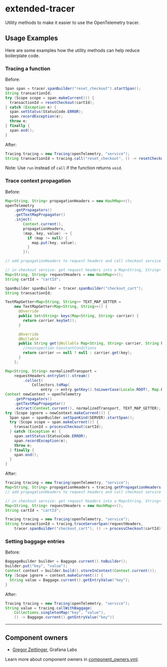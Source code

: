 # extended-tracer

Utility methods to make it easier to use the OpenTelemetry tracer.

## Usage Examples

Here are some examples how the utility methods can help reduce boilerplate code.

### Tracing a function

Before:

```java
Span span = tracer.spanBuilder("reset_checkout").startSpan();
String transactionId;
try (Scope scope = span.makeCurrent()) {
  transactionId = resetCheckout(cartId);
} catch (Exception e) {
  span.setStatus(StatusCode.ERROR);
  span.recordException(e);
  throw e;
} finally {
  span.end();
}
```

After:
```java
Tracing tracing = new Tracing(openTelemetry, "service");
String transactionId = tracing.call("reset_checkout", () -> resetCheckout(cartId));
```

Note: Use `run` instead of `call` if the function returns `void`.

### Trace context propagation

Before:

```java
Map<String, String> propagationHeaders = new HashMap<>();
openTelemetry
    .getPropagators()
    .getTextMapPropagator()
    .inject(
        Context.current(),
        propagationHeaders,
        (map, key, value) -> {
          if (map != null) {
            map.put(key, value);
          }
        });

// add propagationHeaders to request headers and call checkout service
```

```java
// in checkout service: get request headers into a Map<String, String> requestHeaders
Map<String, String> requestHeaders = new HashMap<>();
String cartId = "cartId";

SpanBuilder spanBuilder = tracer.spanBuilder("checkout_cart");
String transactionId;

TextMapGetter<Map<String, String>> TEXT_MAP_GETTER =
    new TextMapGetter<Map<String, String>>() {
      @Override
      public Set<String> keys(Map<String, String> carrier) {
        return carrier.keySet();
      }

      @Override
      @Nullable
      public String get(@Nullable Map<String, String> carrier, String key) {
        //noinspection ConstantConditions
        return carrier == null ? null : carrier.get(key);
      }
    };

Map<String, String> normalizedTransport =
    requestHeaders.entrySet().stream()
        .collect(
            Collectors.toMap(
                entry -> entry.getKey().toLowerCase(Locale.ROOT), Map.Entry::getValue));
Context newContext = openTelemetry
    .getPropagators()
    .getTextMapPropagator()
    .extract(Context.current(), normalizedTransport, TEXT_MAP_GETTER);
try (Scope ignore = newContext.makeCurrent()) {
  Span span = spanBuilder.setSpanKind(SERVER).startSpan();
  try (Scope scope = span.makeCurrent()) {
    transactionId = processCheckout(cartId);
  } catch (Exception e) {
    span.setStatus(StatusCode.ERROR);
    span.recordException(e);
    throw e;
  } finally {
    span.end();
  }
}
```

After:

```java
Tracing tracing = new Tracing(openTelemetry, "service");
Map<String, String> propagationHeaders = tracing.getPropagationHeaders();
// add propagationHeaders to request headers and call checkout service
```

```java
// in checkout service: get request headers into a Map<String, String> requestHeaders
Map<String, String> requestHeaders = new HashMap<>();
String cartId = "cartId";

Tracing tracing = new Tracing(openTelemetry, "service");
String transactionId = tracing.traceServerSpan(requestHeaders,
    tracer.spanBuilder("checkout_cart"), () -> processCheckout(cartId));
```

### Setting baggage entries

Before:

```java
BaggageBuilder builder = Baggage.current().toBuilder();
builder.put("key", "value");
Context context = builder.build().storeInContext(Context.current());
try (Scope ignore = context.makeCurrent()) {
  String value = Baggage.current().getEntryValue("key");
}
```

After:
```java
Tracing tracing = new Tracing(openTelemetry, "service");
String value = tracing.callWithBaggage(
    Collections.singletonMap("key", "value"),
    () -> Baggage.current().getEntryValue("key"))
```

---

## Component owners

- [Gregor Zeitlinger](https://github.com/zeitlinger), Grafana Labs

Learn more about component owners in [component_owners.yml](../.github/component_owners.yml).
